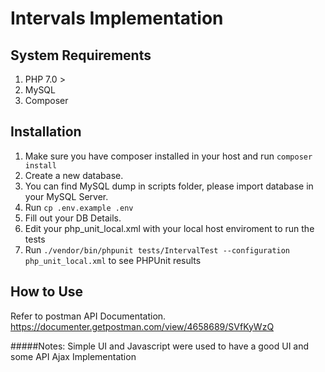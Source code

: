 # Intervals Implementation
## System Requirements
1. PHP 7.0 >
2. MySQL
3. Composer

## Installation
1. Make sure you have composer installed in your host and run
`composer install`
2. Create a new database.
3. You can find MySQL dump in scripts folder, please import database in your MySQL Server.
4. Run `cp .env.example .env`
5. Fill out your DB Details.
6. Edit your php_unit_local.xml with your local host enviroment to run the tests
7. Run `./vendor/bin/phpunit tests/IntervalTest --configuration php_unit_local.xml` to see PHPUnit results

## How to Use
Refer to postman API Documentation.
https://documenter.getpostman.com/view/4658689/SVfKyWzQ

#####Notes: Simple UI and Javascript were used to have a good UI and some API Ajax Implementation




